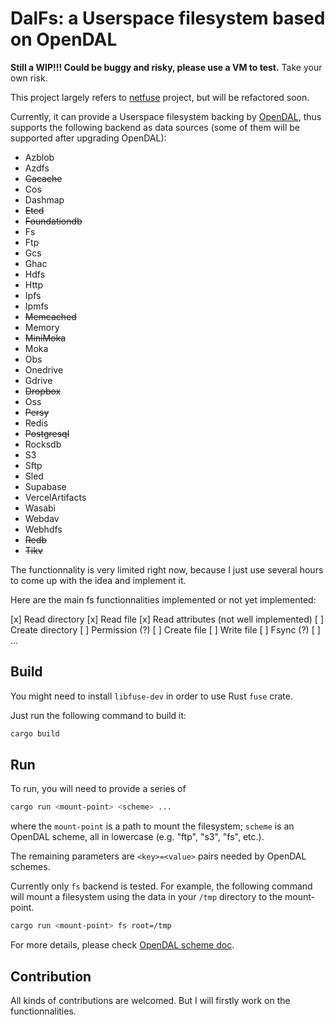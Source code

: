 # DalFs: a Userspace filesystem based on OpenDAL

**Still a WIP!!! Could be buggy and risky, please use a VM to test.** Take your own risk.

This project largely refers to [netfuse](https://github.com/anowell/netfuse) project, but will be refactored soon.

Currently, it can provide a Userspace filesystem backing by [OpenDAL](https://github.com/apache/incubator-opendal), thus supports the following backend as data sources (some of them will be supported after upgrading OpenDAL):

- Azblob
- Azdfs
- ~~Cacache~~
- Cos
- Dashmap
- ~~Etcd~~
- ~~Foundationdb~~
- Fs
- Ftp
- Gcs
- Ghac
- Hdfs
- Http
- Ipfs
- Ipmfs
- ~~Memcached~~
- Memory
- ~~MiniMoka~~
- Moka
- Obs
- Onedrive
- Gdrive
- ~~Dropbox~~
- Oss
- ~~Persy~~
- Redis
- ~~Postgresql~~
- Rocksdb
- S3
- Sftp
- Sled
- Supabase
- VercelArtifacts
- Wasabi
- Webdav
- Webhdfs
- ~~Redb~~
- ~~Tikv~~

The functionnality is very limited right now, because I just use several hours to come up with the idea and implement it.

Here are the main fs functionnalities implemented or not yet implemented:

[x] Read directory
[x] Read file
[x] Read attributes (not well implemented)
[ ] Create directory
[ ] Permission (?)
[ ] Create file
[ ] Write file
[ ] Fsync (?)
[ ] ...

## Build

You might need to install `libfuse-dev` in order to use Rust `fuse` crate.

Just run the following command to build it:

```bash
cargo build
```

## Run

To run, you will need to provide a series of 

```bash
cargo run <mount-point> <scheme> ...
```

where the `mount-point` is a path to mount the filesystem; `scheme` is an OpenDAL scheme, all in lowercase (e.g. "ftp", "s3", "fs", etc.).

The remaining parameters are `<key>=<value>` pairs needed by OpenDAL schemes.

Currently only `fs` backend is tested. For example, the following command will mount a filesystem using the data in your `/tmp` directory to the mount-point.

```bash
cargo run <mount-point> fs root=/tmp
```

For more details, please check [OpenDAL scheme doc](https://opendal.apache.org/docs/rust/opendal/enum.Scheme.html).

## Contribution

All kinds of contributions are welcomed. But I will firstly work on the functionnalities.
